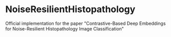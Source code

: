 # NoiseResilientHistopathology
Official implementation for the paper "Contrastive-Based Deep Embeddings for Noise-Resilient Histopathology Image Classification"
